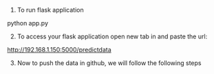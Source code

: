 1. To run flask application 

python app.py


2. To access your flask application open new tab in and paste the url:

http://192.168.1.150:5000/predictdata

3. Now to push the data in github, we will follow the following steps


